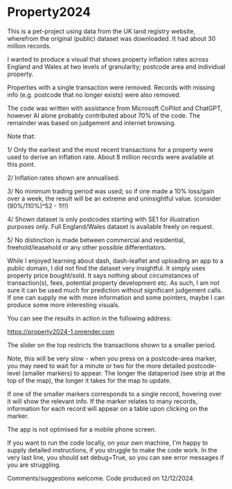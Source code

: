 # Property2024

This is a pet-project using data from the UK land registry website, wherefrom the original (public) dataset was downloaded. It had about 30 million records.

I wanted to produce a visual that shows property inflation rates across England and Wales at two levels of granularity; postcode area and individual property. 

Properties with a single transaction were removed. Records with missing info (e.g. postcode that no longer exists) were also removed. 

The code was written with assistance from Microsoft CoPilot and ChatGPT, however AI alone probably contributed about 70% of the code.
The remainder was based on judgement and internet browsing.

Note that: 

  1/ Only the earliest and the most recent transactions for a property were used to derive an inflation rate. About 8 million records were available at this point. 

  2/ Inflation rates shown are annualised.

  3/ No minimum trading period was used; so if one made a 10% loss/gain over a week, the result will be an extreme and uninsightful value. (consider (90%/110%)^52 - 1!!!)

  4/ Shown dataset is only postcodes starting with SE1 for illustration purposes only. Full England/Wales dataset is available freely on request.
  
  5/ No distinction is made between commercial and residential, freehold/leasehold or any other possible differentiators. 

While I enjoyed learning about dash, dash-leaflet and uploading an app to a public domain, I did not find the dataset very insightful. It simply uses property price bought/sold. It says nothing about circumstances of transaction(s), fees, potential property development etc. As such, I am not sure it can be used much for prediction without significant judgement calls. If one can supply me with more information and some pointers, maybe I can produce some more interesting visuals.


You can see the results in action in the following address: 

https://property2024-1.onrender.com


The slider on the top restricts the transactions shown to a smaller period.

Note, this will be very slow - when you press on a postcode-area marker, you may need to wait for a minute or two for the more detailed postcode-level (smaller markers) to appear. The longer the dataperiod (see strip at the top of the map), the longer it takes for the map to update.

If one of the smaller markers corresponds to a single record, hovering over it will show the relevant info. If the marker relates to many records, information for each record will appear on a table upon clicking on the marker.

The app is not optimised for a mobile phone screen.

If you want to run the code locally, on your own machine, I'm happy to supply detailed instructions, if you struggle to make the code work. In the very last line, you should set debug=True, so you can see error messages if you are struggling. 

Comments/suggestions welcome. Code produced on 12/12/2024.
